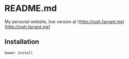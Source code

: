 # README.md

My personal website, live version at !(http://josh.farrant.me)[http://josh.farrant.me]


## Installation

```
bower install
```
